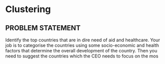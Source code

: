 # Clustering

## PROBLEM STATEMENT
Identify the top countries that are in dire need of aid and healthcare. Your job is to categorise the countries using some socio-economic and health factors that determine the overall development of the country. Then you need to suggest the countries which the CEO needs to focus on the mos
